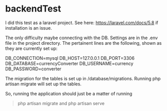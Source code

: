 # backendTest

I did this test as a laravel project. See here: https://laravel.com/docs/5.8 if installation is an issue. 

The only difficulty maybe connecting with the DB. Settings are in the .env file in the project directory. 
The pertainent lines are the following, shown as they are currently set up:

DB_CONNECTION=mysql
DB_HOST=127.0.0.1
DB_PORT=3306
DB_DATABASE=currencyConverter
DB_USERNAME=currency
DB_PASSWORD=converter

The migration for the tables is set up in /database/migrations. Running php artisan migrate will set up the tables.

So, running the application should just be a matter of running
> php artisan migrate
and
> php artisan serve
